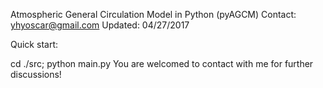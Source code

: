 Atmospheric General Circulation Model in Python (pyAGCM)
Contact: yhyoscar@gmail.com Updated: 04/27/2017

Quick start:

cd ./src;
python main.py
You are welcomed to contact with me for further discussions!

